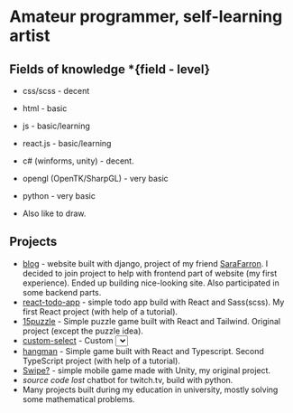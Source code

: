 # Amateur programmer, self-learning artist

## Fields of knowledge *{field - level}
+ css/scss - decent
+ html - basic
+ js - basic/learning
+ react.js - basic/learning
+ c# (winforms, unity) - decent.
+ opengl (OpenTK/SharpGL) - very basic
+ python - very basic

+ Also like to draw. <!--[pixiv profile](https://www.pixiv.net/en/users/75899055)-->

## Projects
+ [blog](https://github.com/SaraFarron/Blog) - website built with django, project of my friend [SaraFarron](https://github.com/SaraFarron). I decided to join project to help with frontend part of website (my first experience). Ended up building nice-looking site. Also participated in some backend parts.
+ [react-todo-app](https://github.com/YaredFall/react-todo-app) - simple todo app build with React and Sass(scss). My first React project (with help of a tutorial).
+ [15puzzle](https://github.com/YaredFall/15puzzle) - Simple puzzle game built with React and Tailwind. Original project (except the puzzle idea).
+ [custom-select](https://github.com/YaredFall/typescript-custom-select) - Custom <Select> element built with React and TypeScript. First TypeScript project (with help of a tutorial).
+ [hangman](https://github.com/YaredFall/hangman) - Simple game built with React and Typescript. Second TypeScript project (with help of a tutorial).
+ [Swipe?](https://github.com/YaredFall/swipe_game) - simple mobile game made with Unity, my original project.
+ *source code lost* chatbot for twitch.tv, build with python.
+ Many projects built during my education in university, mostly solving some mathematical problems.

